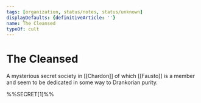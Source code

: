 ```yaml
---
tags: [organization, status/notes, status/unknown]
displayDefaults: {definitiveArticle: ''}
name: The Cleansed
typeOf: cult
---
```


# The Cleansed

A mysterious secret society in [[Chardon]] of which [[Fausto]] is a member and seem to be dedicated in some way to Drankorian purity. 

%%SECRET[1]%%
